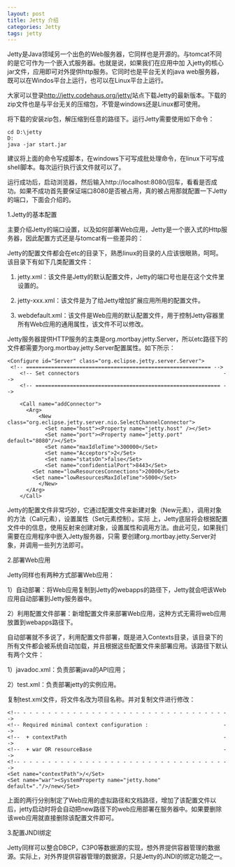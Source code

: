 ```yaml
---
layout: post
title: Jetty 介绍
categories: Jetty
tags: jetty
---
```


Jetty是Java领域另一个出色的Web服务器，它同样也是开源的。与tomcat不同的是它可作为一个嵌入式服务器。也就是说，如果我们在应用中加 入jetty的核心jar文件，应用即可对外提供http服务。它同时也是平台无关的java web服务器，既可以在Windos平台上运行，也可以在Linux平台上运行。

大家可以登录<http://jetty.codehaus.org/jetty/>站点下载Jetty的最新版本。下载的zip文件也是与平台无关的压缩包，不管是windows还是Linux都可使用。

将下载的安装zip包，解压缩到任意的路径下。运行Jetty需要使用如下命令：

    cd D:\jetty
    D:
    java -jar start.jar

建议将上面的命令写成脚本，在windows下可写成批处理命令，在linux下可写成shell脚本。每次运行执行该文件就可以了。

运行成功后，启动浏览器，然后输入http://localhost:8080/回车，看看是否成功。如果不成功首先要保证端口8080是否被占用，真的被占用那就配置一下Jetty的端口，下面会介绍的。

1.Jetty的基本配置

主要介绍Jetty的端口设置，以及如何部署Web应用，Jetty是一个嵌入式的Http服务器，因此配置方式还是与tomcat有一些差异的：

Jetty的配置文件都会在etc的目录下，熟悉linux的目录的人应该很眼熟，呵呵。该目录下有如下几类配置文件：

1. jetty.xml：该文件是Jetty的默认配置文件，Jetty的端口号也是在这个文件里设置的。

2. jetty-xxx.xml：该文件是为了给Jetty增加扩展应用所用的配置文件。

3. webdefault.xml：该文件是Web应用的默认配置文件，用于控制Jetty容器里所有Web应用的通用属性，该文件不可以修改。

Jetty服务器提供HTTP服务的主类是org.mortbay.jetty.Server，所以etc路径下的文件都需要为org.mortbay.jetty.Server配置属性。如下所示：


    <Configure id="Server" class="org.eclipse.jetty.server.Server">    
     <!-- =========================================================== -->  
        <!-- Set connectors                                              -->  
        <!-- =========================================================== -->  
      
        <Call name="addConnector">  
          <Arg>  
              <New class="org.eclipse.jetty.server.nio.SelectChannelConnector">  
                <Set name="host"><Property name="jetty.host" /></Set>  
                <Set name="port"><Property name="jetty.port" default="8080"/></Set>  
                <Set name="maxIdleTime">300000</Set>  
                <Set name="Acceptors">2</Set>  
                <Set name="statsOn">false</Set>  
                <Set name="confidentialPort">8443</Set>  
            <Set name="lowResourcesConnections">20000</Set>  
            <Set name="lowResourcesMaxIdleTime">5000</Set>  
              </New>  
          </Arg>  
        </Call>  

 Jetty的配置文件非常巧妙，它通过配置文件来新建对象（New元素），调用对象的方法（Call元素），设置属性（Set元素控制）。实际 上，Jetty底层将会根据配置文件中的信息，使用反射来创建对象，设置属性和调用方法。由此可见，如果我们需要在应用程序中嵌入Jetty服务器，只需 要创建org.mortbay.jetty.Server对象，并调用一些列方法即可。

2.部署Web应用

  Jetty同样也有两种方式部署Web应用：

  1）自动部署：将Web应用复制到Jetty的webapps的路径下，Jetty就会吧该Web应用自动部署到Jetty服务器中。

  2）利用配置文件部署：新增配置文件来部署Web应用，这种方式无需将web应用放置到webapps路径下。

  自动部署就不多说了，利用配置文件部署，既是进入Contexts目录，该目录下的所有文件都会被系统自动加载，并且根据这些配置文件来部署应用。该路径下默认有两个文件：

  1）javadoc.xml：负责部署java的API应用；

  2）test.xml：负责部署jetty的实例应用。

  复制test.xml文件，将文件名改为项目名称。并对复制文件进行修改：

    <!-- - - - - - - - - - - - - - - - - - - - - - - - - - - - - - - - - -->
    <!-- Required minimal context configuration :                        -->
    <!--  + contextPath                                                  -->
    <!--  + war OR resourceBase                                          -->
    <!-- - - - - - - - - - - - - - - - - - - - - - - - - - - - - - - - - -->
    <Set name="contextPath">/</Set>
    <Set name="war"><SystemProperty name="jetty.home" default="."/>/new</Set>

上面的两行分别制定了Web应用的虚拟路径和文档路径，增加了该配置文件以后，jetty启动时将会自动把new路径下的web应用部署在服务器中。如果要删除该web应用就直接删除该配置文件即可。

3.配置JNDI绑定

Jetty同样可以整合DBCP，C3P0等数据源的实现，想外界提供容器管理的数据源。实际上，对外界提供容器管理的数据源，只是Jetty的JNDI的绑定功能之一。